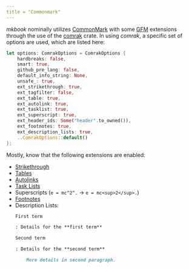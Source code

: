 ```yaml
---
title = "Commonmark"
---
```


_mkbook_ nominally utilizes [CommonMark](https://commonmark.org/) with some [GFM](https://github.github.com/gfm/) extensions through the use of the [comrak](https://crates.io/crates/comrak) crate. In using _comrak_, a specific set of options are used, which are listed here:

```rust
let options: ComrakOptions = ComrakOptions {
    hardbreaks: false,
    smart: true,
    github_pre_lang: false,
    default_info_string: None,
    unsafe_: true,
    ext_strikethrough: true,
    ext_tagfilter: false,
    ext_table: true,
    ext_autolink: true,
    ext_tasklist: true,
    ext_superscript: true,
    ext_header_ids: Some("header".to_owned()),
    ext_footnotes: true,
    ext_description_lists: true,
    ..ComrakOptions::default()
};
```

Mostly, know that the following extensions are enabled:

* [Strikethrough](https://github.github.com/gfm/#strikethrough-extension-)
* [Tables](https://github.github.com/gfm/#tables-extension-)
* [Autolinks](https://github.github.com/gfm/#autolinks-extension-)
* [Task Lists](https://github.github.com/gfm/#task-list-items-extension-)
* Superscripts (`e = mc^2^.` → `e = mc<sup>2</sup>.`)
* [Footnotes](https://kramdown.gettalong.org/syntax.html#footnotes)
* Description Lists:
  ```md
  First term
  
  : Details for the **first term**
  
  Second term
  
  : Details for the **second term**
  
      More details in second paragraph.
  ```

